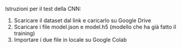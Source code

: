 Istruzioni per il test della CNN:

1) Scaricare il dataset dal link e caricarlo su Google Drive
2) Scaricare i file model.json e model.h5 (modello che ha già fatto il training) 
3) Importare i due file in locale su Google Colab
